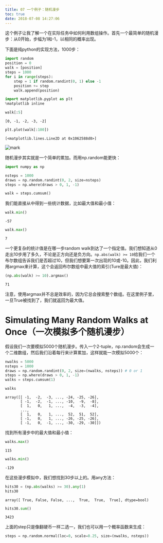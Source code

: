 ```yaml
---
title: 07 一个例子：随机漫步
toc: true
date: 2018-07-08 14:27:06
---
```


这个例子让我了解一个在实际任务中如何利用数组操作。首先一个最简单的随机漫步：从0开始，步幅为1和-1，以相同的概率出现。

下面是纯python的实现方法，1000步：


```python
import random
position = 0
walk = [position]
steps = 1000
for i in range(steps):
    step = 1 if random.randint(0, 1) else -1
    position += step
    walk.append(position)
```


```python
import matplotlib.pyplot as plt
%matplotlib inline
```


```python
walk[:5]
```




    [0, -1, -2, -3, -2]




```python
plt.plot(walk[:100])
```




    [<matplotlib.lines.Line2D at 0x1062588d0>]




![mark](http://images.iterate.site/blog/image/180708/8iC8e3L37K.png?imageslim)

随机漫步其实就是一个简单的累加。而用np.random能更快：


```python
import numpy as np
```


```python
nsteps = 1000
draws = np.random.randint(0, 2, size=nsteps)
steps = np.where(draws > 0, 1, -1)
```


```python
walk = steps.cumsum()
```

我们能直接从中得到一些统计数据，比如最大值和最小值：


```python
walk.min()
```




    -57




```python
walk.max()
```




    7



一个更复杂的统计值是在哪一步random walk到达了一个指定值。我们想知道从0走出10步用了多久，不论是正方向还是负方向。`np.abs(walk) >= 10`给我们一个布尔数组告诉我们是否超过10，但我们想要第一次出现的10或-10。因此，我们利用argmax来计算，这个会返回布尔数组中最大值的索引(Ture是最大值)：


```python
(np.abs(walk) >= 10).argmax()
```




    71



注意，使用argmax并不总是效率的，因为它总会搜索整个数组。在这里例子里，一旦True被找到了，我们就返回为最大值。

# Simulating Many Random Walks at Once（一次模拟多个随机漫步）

假设我们一次要模拟5000个随机漫步。传入一个2-tuple，np.random会生成一个二维数组，然后我们沿着每行来计算累加，这样就能一次模拟5000个：


```python
nwalks = 5000
nsteps = 1000
draws = np.random.randint(0, 2, size=(nwalks, nsteps)) # 0 or 1
steps = np.where(draws > 0, 1, -1)
walks = steps.cumsum(1)
```


```python
walks
```




    array([[ -1,  -2,  -3, ..., -24, -25, -26],
           [ -1,  -2,  -1, ..., -10,  -9,  -8],
           [  1,   0,   1, ...,  -4,  -3,  -4],
           ...,
           [  1,   0,   1, ...,  52,  51,  52],
           [ -1,   0,   1, ..., -26, -25, -26],
           [ -1,   0,  -1, ..., -30, -29, -30]])



找到所有漫步中的最大值和最小值：


```python
walks.max()
```




    115




```python
walks.min()
```




    -129



在这些漫步模拟中，我们想找到30步以上的。用any方法：


```python
hits30 = (np.abs(walks) >= 30).any(1)
hits30
```




    array([ True, False, False, ...,  True,  True,  True], dtype=bool)




```python
hits30.sum()
```




    3423



上面的step只是像翻硬币一样二选一，我们也可以用一个概率函数来生成：


```python
steps = np.random.normal(loc=0, scale=0.25, size=(nwalks, nsteps))
```


```python

```
